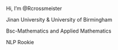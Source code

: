 Hi, I’m @Rcrossmeister

Jinan University & University of Birmingham

Bsc-Mathematics and Applied Mathematics

NLP Rookie
